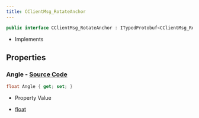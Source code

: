 ```yaml
---
title: CClientMsg_RotateAnchor
---
```


```csharp
public interface CClientMsg_RotateAnchor : ITypedProtobuf<CClientMsg_RotateAnchor>, INativeHandle
```

- Implements

## Properties

### **Angle** - [Source Code](https://github.com/swiftly-solution/swiftlys2/blob/main/managed/src/SwiftlyS2.Generated/Protobufs/Interfaces/CClientMsg_RotateAnchor.cs#L13)

```csharp
float Angle { get; set; }
```

- Property Value

- [float](https://learn.microsoft.com/dotnet/api/system.single)

